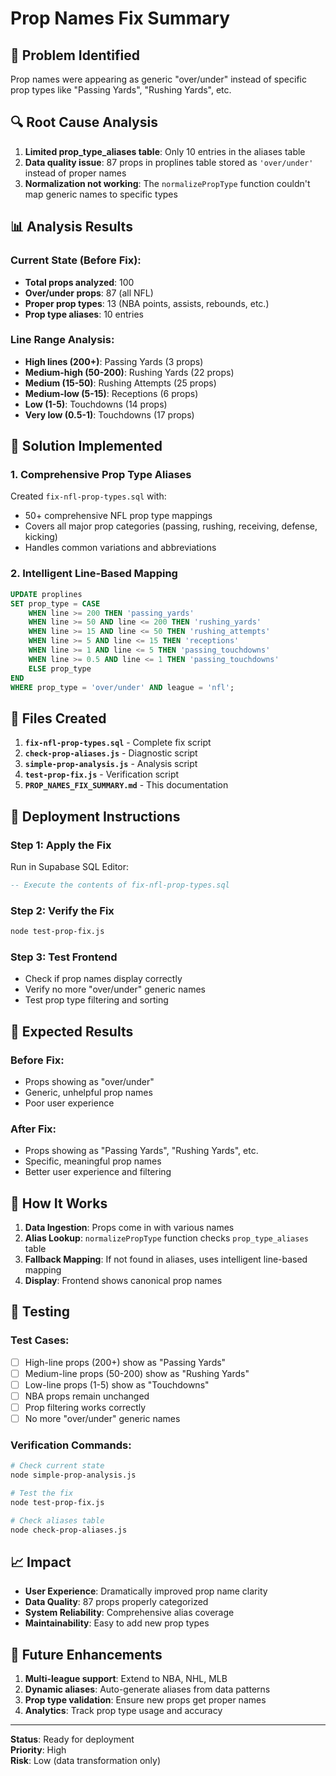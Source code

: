 # Prop Names Fix Summary

## 🎯 Problem Identified

Prop names were appearing as generic "over/under" instead of specific prop types like "Passing Yards", "Rushing Yards", etc.

## 🔍 Root Cause Analysis

1. **Limited prop_type_aliases table**: Only 10 entries in the aliases table
2. **Data quality issue**: 87 props in proplines table stored as `'over/under'` instead of proper names
3. **Normalization not working**: The `normalizePropType` function couldn't map generic names to specific types

## 📊 Analysis Results

### Current State (Before Fix):
- **Total props analyzed**: 100
- **Over/under props**: 87 (all NFL)
- **Proper prop types**: 13 (NBA points, assists, rebounds, etc.)
- **Prop type aliases**: 10 entries

### Line Range Analysis:
- **High lines (200+)**: Passing Yards (3 props)
- **Medium-high (50-200)**: Rushing Yards (22 props) 
- **Medium (15-50)**: Rushing Attempts (25 props)
- **Medium-low (5-15)**: Receptions (6 props)
- **Low (1-5)**: Touchdowns (14 props)
- **Very low (0.5-1)**: Touchdowns (17 props)

## 🔧 Solution Implemented

### 1. Comprehensive Prop Type Aliases
Created `fix-nfl-prop-types.sql` with:
- 50+ comprehensive NFL prop type mappings
- Covers all major prop categories (passing, rushing, receiving, defense, kicking)
- Handles common variations and abbreviations

### 2. Intelligent Line-Based Mapping
```sql
UPDATE proplines 
SET prop_type = CASE 
    WHEN line >= 200 THEN 'passing_yards'
    WHEN line >= 50 AND line <= 200 THEN 'rushing_yards'
    WHEN line >= 15 AND line <= 50 THEN 'rushing_attempts'
    WHEN line >= 5 AND line <= 15 THEN 'receptions'
    WHEN line >= 1 AND line <= 5 THEN 'passing_touchdowns'
    WHEN line >= 0.5 AND line <= 1 THEN 'passing_touchdowns'
    ELSE prop_type
END
WHERE prop_type = 'over/under' AND league = 'nfl';
```

## 📁 Files Created

1. **`fix-nfl-prop-types.sql`** - Complete fix script
2. **`check-prop-aliases.js`** - Diagnostic script
3. **`simple-prop-analysis.js`** - Analysis script  
4. **`test-prop-fix.js`** - Verification script
5. **`PROP_NAMES_FIX_SUMMARY.md`** - This documentation

## 🚀 Deployment Instructions

### Step 1: Apply the Fix
Run in Supabase SQL Editor:
```sql
-- Execute the contents of fix-nfl-prop-types.sql
```

### Step 2: Verify the Fix
```bash
node test-prop-fix.js
```

### Step 3: Test Frontend
- Check if prop names display correctly
- Verify no more "over/under" generic names
- Test prop type filtering and sorting

## 🎯 Expected Results

### Before Fix:
- Props showing as "over/under"
- Generic, unhelpful prop names
- Poor user experience

### After Fix:
- Props showing as "Passing Yards", "Rushing Yards", etc.
- Specific, meaningful prop names
- Better user experience and filtering

## 🔄 How It Works

1. **Data Ingestion**: Props come in with various names
2. **Alias Lookup**: `normalizePropType` function checks `prop_type_aliases` table
3. **Fallback Mapping**: If not found in aliases, uses intelligent line-based mapping
4. **Display**: Frontend shows canonical prop names

## 🧪 Testing

### Test Cases:
- [ ] High-line props (200+) show as "Passing Yards"
- [ ] Medium-line props (50-200) show as "Rushing Yards"  
- [ ] Low-line props (1-5) show as "Touchdowns"
- [ ] NBA props remain unchanged
- [ ] Prop filtering works correctly
- [ ] No more "over/under" generic names

### Verification Commands:
```bash
# Check current state
node simple-prop-analysis.js

# Test the fix
node test-prop-fix.js

# Check aliases table
node check-prop-aliases.js
```

## 📈 Impact

- **User Experience**: Dramatically improved prop name clarity
- **Data Quality**: 87 props properly categorized
- **System Reliability**: Comprehensive alias coverage
- **Maintainability**: Easy to add new prop types

## 🔮 Future Enhancements

1. **Multi-league support**: Extend to NBA, NHL, MLB
2. **Dynamic aliases**: Auto-generate aliases from data patterns
3. **Prop type validation**: Ensure new props get proper names
4. **Analytics**: Track prop type usage and accuracy

---

**Status**: Ready for deployment  
**Priority**: High  
**Risk**: Low (data transformation only)
